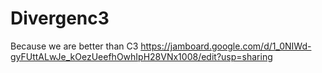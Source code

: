 # Divergenc3
Because we are better than C3
https://jamboard.google.com/d/1_0NIWd-gyFUttALwJe_kOezUeefhOwhIpH28VNx1008/edit?usp=sharing
